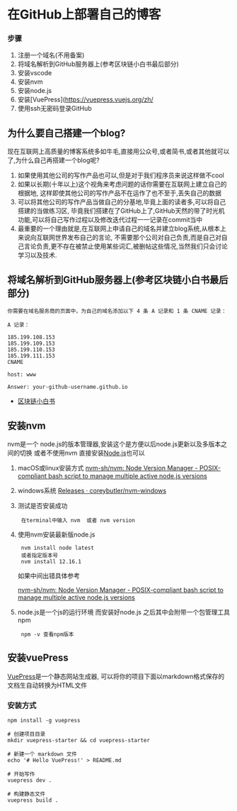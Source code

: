 # 在GitHub上部署自己的博客

### 步骤

1. 注册一个域名(不用备案)
3. 将域名解析到GitHub服务器上(参考区块链小白书最后部分)
4. 安装vscode
5. 安装nvm 
6. 安装node.js
7. 安装[VuePress](https://vuepress.vuejs.org/zh/
8. 使用ssh无密码登录GitHub


## 为什么要自己搭建一个blog?

现在互联网上高质量的博客系统多如牛毛,直接用公众号,或者简书,或者其他就可以了,为什么自己再搭建一个blog呢?
1. 如果使用其他公司的写作产品也可以,但是对于我们程序员来说这样做不cool
2. 如果以长期(十年以上)这个视角来考虑问题的话你需要在互联网上建立自己的根据地,
这样即使其他公司的写作产品不在运作了也不至于,丢失自己的数据
3. 可以将其他公司的写作产品当做自己的分基地,毕竟上面的读者多,可以将自己搭建的当做练习区,
毕竟我们搭建在了GitHub上了,GitHub天然的带了时光机功能,可以将自己写作过程以及修改迭代过程一一记录在commit当中
4. 最重要的一个理由就是,在互联网上申请自己的域名并建立blog系统,从根本上来说向互联网世界发布自己的言论,
不需要那个公司对自己负责,而是自己对自己言论负责,更不存在被禁止使用某些词汇,被删帖这些情况,当然我们只会讨论学习以及技术.


##  将域名解析到GitHub服务器上(参考区块链小白书最后部分)

    你需要在域名服务商的页面中，为自己的域名添加以下 4 条 A 记录和 1 条 CNAME 记录：
    
    A 记录：
    
    185.199.108.153
    185.199.109.153
    185.199.110.153
    185.199.111.153
    CNAME
    
    host: www
    
    Answer: your-github-username.github.io
* [区块链小白书](https://blockchainlittlebook.com/#/?id=%e5%85%b3%e4%ba%8e%e6%9c%ac%e4%b9%a6)

## 安装nvm
nvm是一个 node.js的版本管理器,安装这个是方便以后node.js更新以及多版本之间的切换
或者不使用nvm 直接安装[Node.js](https://nodejs.org/en/)也可以

1. macOS或linux安装方式
[nvm-sh/nvm: Node Version Manager - POSIX-compliant bash script to manage multiple active node.js versions](https://github.com/nvm-sh/nvm)
2. windows系统 
[Releases · coreybutler/nvm-windows](https://github.com/coreybutler/nvm-windows/releases)
3. 测试是否安装成功
        
        在terminal中输入 nvm  或者 nvm version
4. 使用nvm安装最新版node.js
    
        nvm install node latest
        或者指定版本号
        nvm install 12.16.1
     
     如果中间出错具体参考
      
   [nvm-sh/nvm: Node Version Manager - POSIX-compliant bash script to manage multiple active node.js versions](https://github.com/nvm-sh/nvm)  
    
        
5. node.js是一个js的运行环境
    而安装好node.js 之后其中会附带一个包管理工具npm
    
        npm -v 查看npm版本
        


## 安装vuePress
[VuePress](https://vuepress.vuejs.org/zh/)是一个静态网站生成器,
可以将你的项目下面以markdown格式保存的文档生自动转换为HTML文件
### 安装方式

    npm install -g vuepress
    
    # 创建项目目录
    mkdir vuepress-starter && cd vuepress-starter
    
    # 新建一个 markdown 文件
    echo '# Hello VuePress!' > README.md
    
    # 开始写作
    vuepress dev .
    
    # 构建静态文件
    vuepress build .
